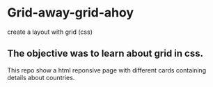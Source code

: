 # Grid-away-grid-ahoy
create a layout with grid (css)

## The objective was to learn about grid in css. 

This repo show a html reponsive page with different cards containing details about countries. 
